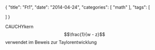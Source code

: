 {
  "title": "Ft1",
  "date": "2014-04-24",
  "categories": [
    "math"
  ],
  "tags": [

  ]
}

CAUCHYkern
$$\frac{1}{w - z}$$
verwendet im Beweis zur Taylorentwicklung